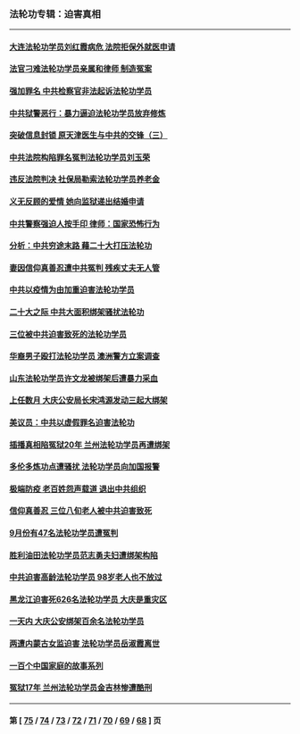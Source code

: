 ### 法轮功专辑：迫害真相
---
#### [大连法轮功学员刘红霞病危 法院拒保外就医申请](../../pages/nf4379/n13856678.md?11030430) 
#### [法官刁难法轮功学员亲属和律师 制造冤案](../../pages/nf4379/n13853873.md?11030430) 
#### [强加罪名 中共检察官非法起诉法轮功学员](../../pages/nf4379/n13852456.md?11030430) 
#### [中共狱警恶行：暴力逼迫法轮功学员放弃修炼](../../pages/nf4379/n13851207.md?11030430) 
#### [突破信息封锁 原天津医生与中共的交锋（三）](../../pages/nf4379/n13849718.md?11030430) 
#### [中共法院构陷罪名冤判法轮功学员刘玉荣](../../pages/nf4379/n13850139.md?11030430) 
#### [违反法院判决 社保局勒索法轮功学员养老金](../../pages/nf4379/n13847343.md?11030430) 
#### [义无反顾的爱情 她向监狱递出结婚申请](../../pages/nf4379/n13849716.md?11030430) 
#### [中共警察强迫人按手印 律师：国家恐怖行为](../../pages/nf4379/n13848797.md?11030430) 
#### [分析：中共穷途末路 藉二十大打压法轮功](../../pages/nf4379/n13847577.md?11030430) 
#### [妻因信仰真善忍遭中共冤判 残疾丈夫无人管](../../pages/nf4379/n13844598.md?11030430) 
#### [中共以疫情为由加重迫害法轮功学员](../../pages/nf4379/n13845591.md?11030430) 
#### [二十大之际 中共大面积绑架骚扰法轮功](../../pages/nf4379/n13846381.md?11030430) 
#### [三位被中共迫害致死的法轮功学员](../../pages/nf4379/n13843974.md?11030430) 
#### [华裔男子殴打法轮功学员 澳洲警方立案调查](../../pages/nf4379/n13843606.md?11030430) 
#### [山东法轮功学员许文龙被绑架后遭暴力采血](../../pages/nf4379/n13842524.md?11030430) 
#### [上任数月 大庆公安局长宋鸿源发动三起大绑架](../../pages/nf4379/n13841775.md?11030430) 
#### [美议员：中共以虚假罪名迫害法轮功](../../pages/nf4379/n13841083.md?11030430) 
#### [插播真相陷冤狱20年 兰州法轮功学员再遭绑架](../../pages/nf4379/n13840946.md?11030430) 
#### [多伦多炼功点遭骚扰 法轮功学员向加国报警](../../pages/nf4379/n13840401.md?11030430) 
#### [极端防疫 老百姓怨声载道 退出中共组织](../../pages/nf4379/n13840058.md?11030430) 
#### [信仰真善忍 三位八旬老人被中共迫害致死](../../pages/nf4379/n13838655.md?11030430) 
#### [9月份有47名法轮功学员遭冤判](../../pages/nf4379/n13839495.md?11030430) 
#### [胜利油田法轮功学员范志勇夫妇遭绑架构陷](../../pages/nf4379/n13838044.md?11030430) 
#### [中共迫害高龄法轮功学员 98岁老人也不放过](../../pages/nf4379/n13836765.md?11030430) 
#### [黑龙江迫害死626名法轮功学员 大庆是重灾区](../../pages/nf4379/n13836247.md?11030430) 
#### [一天内 大庆公安绑架百余名法轮功学员](../../pages/nf4379/n13835359.md?11030430) 
#### [两遭内蒙古女监迫害 法轮功学员岳淑霞离世](../../pages/nf4379/n13834576.md?11030430) 
#### [一百个中国家庭的故事系列](../../pages/nf4379/n13833308.md?11030430) 
#### [冤狱17年 兰州法轮功学员金吉林惨遭酷刑](../../pages/nf4379/n13832422.md?11030430) 

---
#### 第 [ [75](./75.md?11030430) / [74](./74.md?11030430) / [73](./73.md?11030430) / [72](./72.md?11030430) / [71](./71.md?11030430) / [70](./70.md?11030430) / [69](./69.md?11030430) / [68](./68.md?11030430) ] 页
